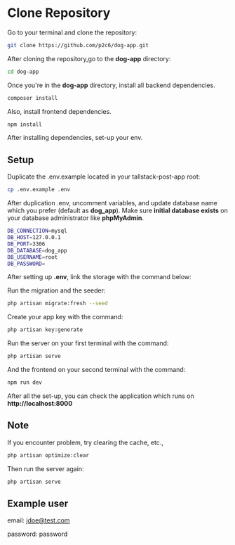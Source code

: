 # Clone Repository
Go to your terminal and clone the repository:
```sh
git clone https://github.com/p2c6/dog-app.git
```

After cloning the repository,go to the **dog-app** directory:

```sh
cd dog-app
```

Once you're in the **dog-app** directory, install all backend dependencies.

```sh
composer install
```

Also, install frontend dependencies.

```sh
npm install
```

After installing dependencies, set-up your env.

## Setup

Duplicate the .env.example located in your tallstack-post-app root:

```sh
cp .env.example .env
```

After duplication .env, uncomment variables, and update database name which you prefer (default as **dog_app**). Make sure **initial database exists** on your database administrator like **phpMyAdmin**.

```sh
DB_CONNECTION=mysql
DB_HOST=127.0.0.1
DB_PORT=3306
DB_DATABASE=dog_app
DB_USERNAME=root
DB_PASSWORD=
```


After setting up **.env**, link the storage with the command below:

Run the migration and the seeder:

```sh
php artisan migrate:fresh --seed
```

Create your app key with the command:

```sh
php artisan key:generate
```

Run the server on your first terminal with the command:
 
```sh
php artisan serve
```

And the frontend on your second terminal with the command:
 
```sh
npm run dev
```

After all the set-up, you can check the application which runs on **http://localhost:8000**

## Note

If you encounter problem, try clearing the cache, etc., 

```sh
php artisan optimize:clear
```

Then run the server again:

```sh
php artisan serve
```

## Example user

email: jdoe@test.com

password: password








